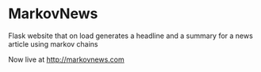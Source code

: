 # MarkovNews
Flask website that on load generates a headline and a summary for a news article using markov chains

Now live at http://markovnews.com